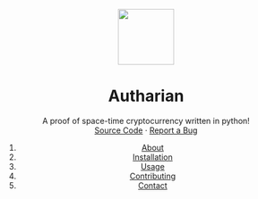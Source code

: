 <p align="center">
  <img src="https://i.ibb.co/XXMtgMy/autharian-logo-256.png" height="100" width="100">
</p>

<h1 align="center">Autharian</h1>

<p align="center">
    A proof of space-time cryptocurrency written in python!
    <br />
    <a href="https://github.com/ZirCoinDevs/ZirCoin">Source Code</a>
    ·
    <a href="https://github.com/ZirCoinDevs/ZirCoin/issues">Report a Bug</a>
</p>

<ol>
  <li align="center"><a href="#">About</a></li>
  <li align="center"><a href="#">Installation</a></li>
  <li align="center"><a href="#">Usage</a></li>
  <li align="center"><a href="#">Contributing</a></li>
  <li align="center"><a href="#">Contact</a></li>
</ol>

